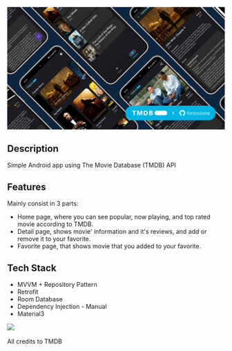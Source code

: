 <img src="https://raw.githubusercontent.com/fortoszone/resource/main/MovieDB/MovieDB-Header%20image.png" alt= “main” width="100%" height="20%">

## Description
<p>Simple Android app using The Movie Database (TMDB) API</p>

## Features
<p>Mainly consist in 3 parts:</p>
<ul>
    <li>Home page, where you can see popular, now playing, and top rated movie according to TMDB.</li>
    <li>Detail page, shows movie' information and it's reviews, and add or remove it to your favorite.</li>
    <li>Favorite page, that shows movie that you added to your favorite.</li>
</ul>

## Tech Stack
<ul>
    <li>MVVM + Repository Pattern</li>
    <li>Retrofit</li>
    <li>Room Database</li>
    <li>Dependency Injection - Manual</li>
    <li>Material3</li>
</ul>

[<img src="https://darkhorsebets.com/wp-content/uploads/2021/08/Android-Badge_Black.png" width="20%">](https://drive.google.com/file/d/1SZb_kZ55ik-dZTEiK9jWZhRCbe6BjYiR/view?usp=share_link)

<p>All credits to TMDB</p>